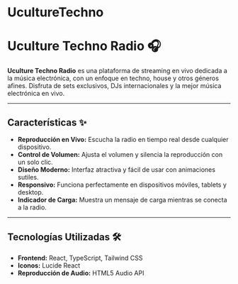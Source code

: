 # UcultureTechno

# Uculture Techno Radio 🎧

**Uculture Techno Radio** es una plataforma de streaming en vivo dedicada a la música electrónica, con un enfoque en techno, house y otros géneros afines. Disfruta de sets exclusivos, DJs internacionales y la mejor música electrónica en vivo.

---

## Características ✨

- **Reproducción en Vivo:** Escucha la radio en tiempo real desde cualquier dispositivo.
- **Control de Volumen:** Ajusta el volumen y silencia la reproducción con un solo clic.
- **Diseño Moderno:** Interfaz atractiva y fácil de usar con animaciones sutiles.
- **Responsivo:** Funciona perfectamente en dispositivos móviles, tablets y desktop.
- **Indicador de Carga:** Muestra un mensaje de carga mientras se conecta a la radio.

---

## Tecnologías Utilizadas 🛠️

- **Frontend:** React, TypeScript, Tailwind CSS
- **Iconos:** Lucide React
- **Reproducción de Audio:** HTML5 Audio API
